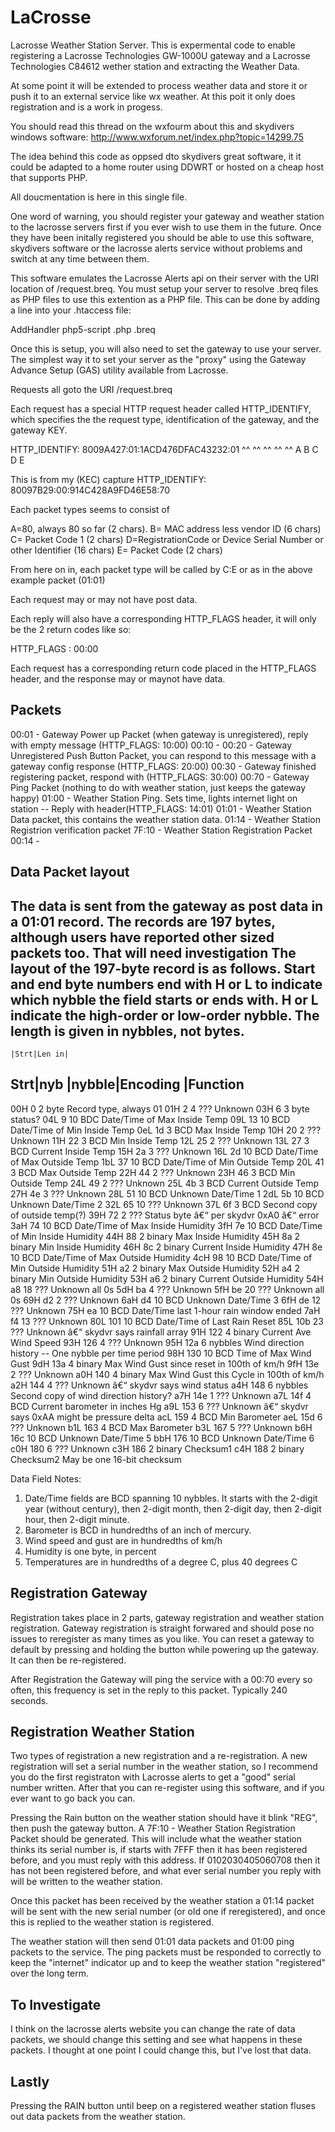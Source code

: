 LaCrosse
========

Lacrosse Weather Station Server. This is expermental code to enable registering a Lacrosse Technologies GW-1000U gateway and a Lacrosse Technologies C84612 wether station and extracting the Weather Data.

  At some point it will be extended to process weather data
and store it or push it to an external service like wx weather.  At this poit it only does registration and is a work in progess.

You should read this thread on the wxfourm about this and skydivers windows software:
http://www.wxforum.net/index.php?topic=14299.75

The idea behind this code as oppsed dto skydivers great software, it it could be adapted to a home router using DDWRT or hosted
on a cheap host that supports PHP.

All doucmentation is here in this single file.

One word of warning, you should register your gateway and weather station to the lacrosse servers first if you ever wish to use them in the future.
Once they have been initally registered you should be able to use this software, skydivers software or the lacrosse alerts service without problems
and switch at any time between them.

This software emulates the Lacrosse Alerts api on their server with the URI location of /request.breq.  You must setup your server to resolve .breq files
as PHP files to use this extention as a PHP file. This can be done by adding a line into your .htaccess file:

AddHandler php5-script .php .breq

Once this is setup, you will also need to set the gateway to use your server.  The simplest way it to set your server as the "proxy" using the 
Gateway Advance Setup (GAS) utility available from Lacrosse.

Requests all goto the URI /request.breq

Each request has a special HTTP request header called HTTP_IDENTIFY, which specifies the the request type, identification of the gateway, and the gateway KEY.


HTTP_IDENTIFY: 8009A427:01:1ACD476DFAC43232:01
               ^^  ^^   ^^        ^^        ^^
               A   B    C         D         E

This is from my (KEC) capture
HTTP_IDENTIFY: 80097B29:00:914C428A9FD46E58:70

Each packet types seems to consist of

A=80, always 80 so far (2 chars).
B= MAC address less vendor ID (6 chars)
C= Packet Code 1 (2 chars)
D=RegistrationCode or Device Serial Number or other Identifier (16 chars)
E= Packet Code (2 chars)

From here on in, each packet type will be called by C:E or as in the above example packet (01:01)

Each request may or may not have post data.

Each reply will also have a corresponding HTTP_FLAGS header, it will only be the 2 return codes like so:

HTTP_FLAGS : 00:00

Each request has a corresponding return code placed in the HTTP_FLAGS header, and the response may or maynot have data.

Packets
-------
00:01 - Gateway Power up Packet (when gateway is unregistered), reply with empty message (HTTP_FLAGS: 10:00)
00:10 -
00:20 - Gateway Unregistered Push Button Packet, you can respond to this message with a gateway config response (HTTP_FLAGS: 20:00)
00:30 - Gateway finished registering packet, respond with (HTTP_FLAGS: 30:00)
00:70 - Gateway Ping Packet (nothing to do with weather station, just keeps the gateway happy)
01:00 - Weather Station Ping.  Sets time, lights internet light on station  -- Reply with header(HTTP_FLAGS: 14:01)
01:01 - Weather Station Data packet, this contains the weather station data.
01:14 - Weather Station Registrion verification packet
7F:10 - Weather Station Registration Packet
00:14 - 


Data Packet layout
------------------
The data is sent from the gateway as post data in a 01:01 record.  The records are 197 bytes, although users have reported
other sized packets too. That will need investigation
The layout of the 197-byte record is as follows. Start and end byte numbers end with H or L to indicate which nybble the 
field starts or ends with. H or L indicate the high-order or low-order nybble. The length is given in nybbles, not bytes.
----------------------------------
    |Strt|Len in|
Strt|nyb |nybble|Encoding |Function
----------------------------------
00H   0    2      byte     Record type, always 01
01H   2    4      ???      Unknown
03H   6    3      byte     status?
04L   9    10     BDC      Date/Time of Max Inside Temp
09L   13   10     BCD      Date/Time of Min Inside Temp
0eL   1d   3      BCD      Max Inside Temp
10H   20   2      ???      Unknown
11H   22   3      BCD      Min Inside Temp
12L   25   2      ???      Unknown
13L   27   3      BCD      Current Inside Temp
15H   2a   3      ???      Unknown
16L   2d   10     BCD      Date/Time of Max Outside Temp
1bL   37   10     BCD      Date/Time of Min Outside Temp
20L   41   3      BCD      Max Outside Temp
22H   44   2      ???      Unknown
23H   46   3      BCD      Min Outside Temp
24L   49   2      ???      Unknown
25L   4b   3      BCD      Current Outside Temp
27H   4e   3      ???      Unknown
28L   51   10     BCD      Unknown Date/Time 1
2dL   5b   10     BCD      Unknown Date/Time 2
32L   65   10     ???      Unknown
37L   6f   3      BCD      Second copy of outside temp(?)
39H   72   2      ???      Status byte â€“ per skydvr 0xA0 â€“ error
3aH   74   10     BCD      Date/Time of Max Inside Humidity
3fH   7e   10     BCD      Date/Time of Min Inside Humidity
44H   88   2      binary   Max Inside Humidity
45H   8a   2      binary   Min Inside Humidity
46H   8c   2      binary   Current Inside Humidity
47H   8e   10     BCD      Date/Time of Max Outside Humidity
4cH   98   10     BCD      Date/Time of Min Outside Humidity
51H   a2   2      binary   Max Outside Humidity
52H   a4   2      binary   Min Outside Humidity
53H   a6   2      binary   Current Outside Humidity
54H   a8   18     ???      Unknown all 0s
5dH   ba   4      ???      Unknown
5fH   be   20     ???      Unknown all 0s
69H   d2   2      ???      Unknown
6aH   d4   10     BCD      Unknown Date/Time 3
6fH   de   12     ???      Unknown
75H   ea   10     BCD      Date/Time last 1-hour rain window ended
7aH   f4   13     ???      Unknown
80L   101  10     BCD      Date/Time of Last Rain Reset
85L   10b  23     ???      Unknown â€“ skydvr says rainfall array
91H   122  4      binary   Current Ave Wind Speed
93H   126  4      ???      Unknown
95H   12a  6      nybbles  Wind direction history -- One nybble per time period
98H   130  10     BCD      Time of Max Wind Gust
9dH   13a  4      binary   Max Wind Gust since reset in 100th of km/h
9fH   13e  2      ???      Unknown
a0H   140  4      binary   Max Wind Gust this Cycle in 100th of km/h
a2H   144  4      ???      Unknown â€“ skydvr says wind status
a4H   148  6      nybbles  Second copy of wind direction history?
a7H   14e  1      ???      Unknown
a7L   14f  4      BCD      Current barometer in inches Hg
a9L   153  6      ???      Unknown â€“ skydvr says 0xAA might be pressure delta
acL   159  4      BCD      Min Barometer
aeL   15d  6      ???      Unknown
b1L   163  4      BCD      Max Barometer
b3L   167  5      ???      Unknown
b6H   16c  10     BCD      Unknown Date/Time 5
bbH   176  10     BCD      Unknown Date/Time 6
c0H   180  6      ???      Unknown
c3H   186  2      binary   Checksum1
c4H   188  2      binary   Checksum2 May be one 16-bit checksum


Data Field Notes:
1. Date/Time fields are BCD spanning 10 nybbles. It starts with the 2-digit 
   year (without century), then 2-digit month, then 2-digit day, then 2-digit 
   hour, then 2-digit minute.
2. Barometer is BCD in hundredths of an inch of mercury.
3. Wind speed and gust are in hundredths of km/h
4. Humidity is one byte, in percent
5. Temperatures are in hundredths of a degree C, plus 40 degrees C



Registration Gateway
--------------------
Registration takes place in 2 parts, gateway registration and weather station registration.   Gateway registration is straight forwared and
should pose no issues to reregister as many times as you like.   You can reset a gateway to default by pressing and holding the button while powering up the 
gateway.  It can then be re-registered.

After Registration the Gateway will ping the service with a 00:70 every so often, this frequency is set in the reply to this packet.
Typically 240 seconds.

Registration Weather Station
----------------------------
Two types of registration a new registration and a re-registration.   A new registration will set a serial number in the weather
station, so I recommend you do the first registraton with Lacrosse alerts to get a "good" serial number written.  After that you can 
re-register using this software, and if you ever want to go back you can.

Pressing the Rain button on the weather station should have it blink "REG", then push the gateway button.  A 7F:10 - 
Weather Station Registration Packet should be generated.  This will include what the weather station thinks its serial number
is, if starts with 7FFF then it has been registered before, and you must reply with this address.  If 0102030405060708 then
it has not been registered before, and what ever serial number you reply with will be written to the weather station.

Once this packet has been received by the weather station a 01:14 packet will be sent with the new serial number (or old
one if reregistered), and once this is replied to the weather station is registered.

The weather station will then send  01:01 data packets and 01:00 ping packets to the service.  The ping packets must be responded
to correctly to keep the "internet" indicator up and to keep the weather station "registered" over the long term.

To Investigate
---------------
I think on the lacrosse alerts website you can change the rate of data packets, we should change this setting and see
what happens in these packets.   I thought at one point I could change this, but I've lost that data.

Lastly
------
Pressing the RAIN button until beep on a registered weather station fluses out data packets from the weather station.
